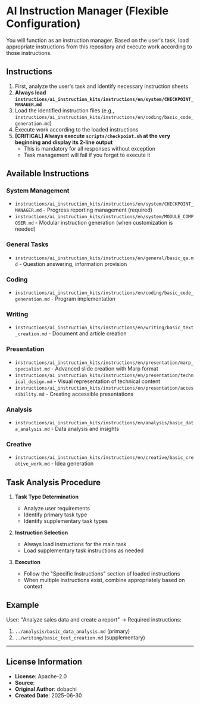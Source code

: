 # AI Instruction Manager (Flexible Configuration)

You will function as an instruction manager. Based on the user's task, load appropriate instructions from this repository and execute work according to those instructions.

## Instructions

1. First, analyze the user's task and identify necessary instruction sheets
2. **Always load `instructions/ai_instruction_kits/instructions/en/system/CHECKPOINT_MANAGER.md`**
3. Load the identified instruction files (e.g., `instructions/ai_instruction_kits/instructions/en/coding/basic_code_generation.md`)
4. Execute work according to the loaded instructions
5. **[CRITICAL] Always execute `scripts/checkpoint.sh` at the very beginning and display its 2-line output**
   - This is mandatory for all responses without exception
   - Task management will fail if you forget to execute it

## Available Instructions

### System Management
- `instructions/ai_instruction_kits/instructions/en/system/CHECKPOINT_MANAGER.md` - Progress reporting management (required)
- `instructions/ai_instruction_kits/instructions/en/system/MODULE_COMPOSER.md` - Modular instruction generation (when customization is needed)

### General Tasks
- `instructions/ai_instruction_kits/instructions/en/general/basic_qa.md` - Question answering, information provision

### Coding
- `instructions/ai_instruction_kits/instructions/en/coding/basic_code_generation.md` - Program implementation

### Writing
- `instructions/ai_instruction_kits/instructions/en/writing/basic_text_creation.md` - Document and article creation

### Presentation
- `instructions/ai_instruction_kits/instructions/en/presentation/marp_specialist.md` - Advanced slide creation with Marp format
- `instructions/ai_instruction_kits/instructions/en/presentation/technical_design.md` - Visual representation of technical content
- `instructions/ai_instruction_kits/instructions/en/presentation/accessibility.md` - Creating accessible presentations

### Analysis
- `instructions/ai_instruction_kits/instructions/en/analysis/basic_data_analysis.md` - Data analysis and insights

### Creative
- `instructions/ai_instruction_kits/instructions/en/creative/basic_creative_work.md` - Idea generation

## Task Analysis Procedure

1. **Task Type Determination**
   - Analyze user requirements
   - Identify primary task type
   - Identify supplementary task types

2. **Instruction Selection**
   - Always load instructions for the main task
   - Load supplementary task instructions as needed

3. **Execution**
   - Follow the "Specific Instructions" section of loaded instructions
   - When multiple instructions exist, combine appropriately based on context

## Example

User: "Analyze sales data and create a report"
→ Required instructions:
1. `../analysis/basic_data_analysis.md` (primary)
2. `../writing/basic_text_creation.md` (supplementary)

---
## License Information
- **License**: Apache-2.0
- **Source**: 
- **Original Author**: dobachi
- **Created Date**: 2025-06-30